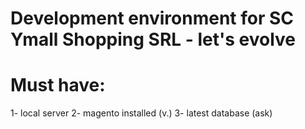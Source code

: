 Development environment for SC Ymall Shopping SRL - let's evolve
===

 Must have:
 ===
 
 1- local server
 2- magento installed (v.)
 3- latest database (ask)
 
